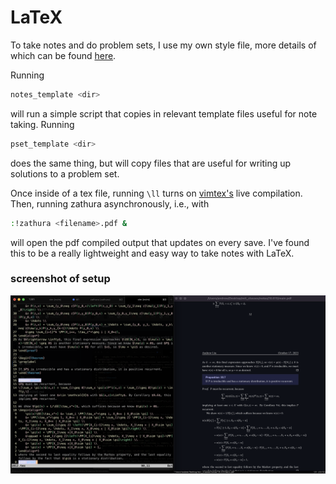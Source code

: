 # LaTeX

To take notes and do problem sets, I use my own style file, more details of which can be found [here](https://github.com/yellowtomato98/_andrew.sty).

Running
```sh
notes_template <dir>
```
will run a simple script that copies in relevant template files useful for note taking. Running
```sh
pset_template <dir>
``` 
does the same thing, but will copy files that are useful for writing up solutions to a problem set.

Once inside of a tex file, running ```\ll``` turns on [vimtex's](https://github.com/lervag/vimtex) live compilation. Then, running zathura asynchronously, i.e., with 
```sh
:!zathura <filename>.pdf &
```
will open the pdf compiled output that updates on every save. I've found this to be a really lightweight and easy way to take notes with LaTeX.

### screenshot of setup

![image](./images/demo.png)
